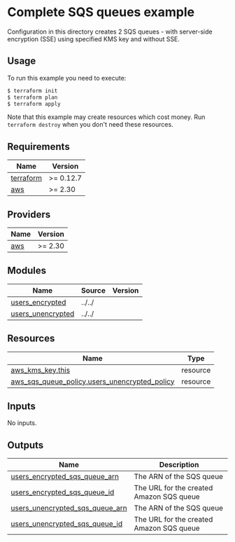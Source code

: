 # Complete SQS queues example

Configuration in this directory creates 2 SQS queues - with server-side encryption (SSE) using specified KMS key and without SSE.

## Usage

To run this example you need to execute:

```bash
$ terraform init
$ terraform plan
$ terraform apply
```

Note that this example may create resources which cost money. Run `terraform destroy` when you don't need these resources.

<!-- BEGINNING OF PRE-COMMIT-TERRAFORM DOCS HOOK -->
## Requirements

| Name | Version |
|------|---------|
| <a name="requirement_terraform"></a> [terraform](#requirement\_terraform) | >= 0.12.7 |
| <a name="requirement_aws"></a> [aws](#requirement\_aws) | >= 2.30 |

## Providers

| Name | Version |
|------|---------|
| <a name="provider_aws"></a> [aws](#provider\_aws) | >= 2.30 |

## Modules

| Name | Source | Version |
|------|--------|---------|
| <a name="module_users_encrypted"></a> [users\_encrypted](#module\_users\_encrypted) | ../../ |  |
| <a name="module_users_unencrypted"></a> [users\_unencrypted](#module\_users\_unencrypted) | ../../ |  |

## Resources

| Name | Type |
|------|------|
| [aws_kms_key.this](https://registry.terraform.io/providers/hashicorp/aws/latest/docs/resources/kms_key) | resource |
| [aws_sqs_queue_policy.users_unencrypted_policy](https://registry.terraform.io/providers/hashicorp/aws/latest/docs/resources/sqs_queue_policy) | resource |

## Inputs

No inputs.

## Outputs

| Name | Description |
|------|-------------|
| <a name="output_users_encrypted_sqs_queue_arn"></a> [users\_encrypted\_sqs\_queue\_arn](#output\_users\_encrypted\_sqs\_queue\_arn) | The ARN of the SQS queue |
| <a name="output_users_encrypted_sqs_queue_id"></a> [users\_encrypted\_sqs\_queue\_id](#output\_users\_encrypted\_sqs\_queue\_id) | The URL for the created Amazon SQS queue |
| <a name="output_users_unencrypted_sqs_queue_arn"></a> [users\_unencrypted\_sqs\_queue\_arn](#output\_users\_unencrypted\_sqs\_queue\_arn) | The ARN of the SQS queue |
| <a name="output_users_unencrypted_sqs_queue_id"></a> [users\_unencrypted\_sqs\_queue\_id](#output\_users\_unencrypted\_sqs\_queue\_id) | The URL for the created Amazon SQS queue |
<!-- END OF PRE-COMMIT-TERRAFORM DOCS HOOK -->
